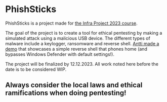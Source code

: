 # PhishSticks
PhishSticks is a project made for [the Infra Project 2023 course](https://terokarvinen.com/2023/infra-project-2023/).

The goal of the project is to create a tool for ethical pentesting by making a simulated attack using a malicious USB device. The different types of malware include a keylogger, ransomware and reverse shell. [Antti made a demo](https://github.com/therealhalonen/PhishSticks/tree/master/payloads/revshell_demo) that showcases a simple reverse shell that phones home (and bypasses Windows Defender with default settings!).

The project will be finalized by 12.12.2023. All work noted here before the date is to be considered WIP.

## Always consider the local laws and ethical ramifications when doing pentesting!